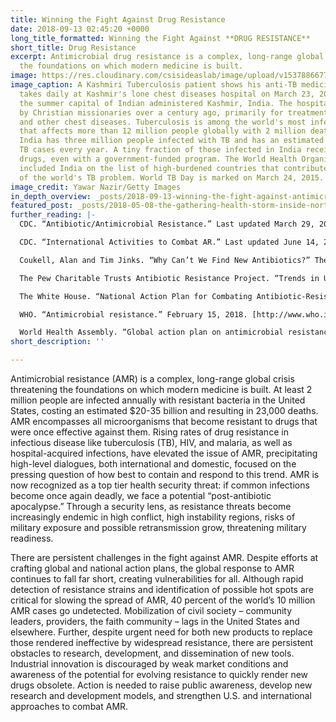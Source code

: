 ```yaml
---
title: Winning the Fight Against Drug Resistance
date: 2018-09-13 02:45:20 +0000
long_title_formatted: Winning the Fight Against **DRUG RESISTANCE**
short_title: Drug Resistance
excerpt: Antimicrobial drug resistance is a complex, long-range global crisis threatening
  the foundations on which modern medicine is built.
image: https://res.cloudinary.com/csisideaslab/image/upload/v1537886677/health-commission/Drug-Resistance.jpg
image_caption: A Kashmiri Tuberculosis patient shows his anti-TB medicines which he
  takes daily at Kashmir's lone chest diseases hospital on March 23, 2015 in Srinagar,
  the summer capital of Indian administered Kashmir, India. The hospital was established
  by Christian missionaries over a century ago, primarily for treatment of tuberculosis
  and other chest diseases. Tuberculosis is among the world's most infectious killers
  that affects more than 12 million people globally with 2 million deaths annually.
  India has three million people infected with TB and has an estimated 99,000 drug-resistant
  TB cases every year. A tiny fraction of those infected in India receive the proper
  drugs, even with a government-funded program. The World Health Organization has
  included India on the list of high-burdened countries that contribute to 80 percent
  of the world's TB problem. World TB Day is marked on March 24, 2015.
image_credit: Yawar Nazir/Getty Images
in_depth_overview: _posts/2018-09-13-winning-the-fight-against-antimicrobial-drug-resistance.md
featured_post: _posts/2018-05-08-the-gathering-health-storm-inside-north-korea.md
further_reading: |-
  CDC. “Antibiotic/Antimicrobial Resistance.” Last updated March 29, 2018. [https://www.cdc.gov/drugresistance/index.html](https://www.cdc.gov/drugresistance/index.html. "https://www.cdc.gov/drugresistance/index.html.")

  CDC. “International Activities to Combat AR.” Last updated June 14, 2018. [https://www.cdc.gov/drugresistance/intl-actvities.html](https://www.cdc.gov/drugresistance/intl-actvities.html. "https://www.cdc.gov/drugresistance/intl-actvities.html.")

  Coukell, Alan and Tim Jinks. “Why Can’t We Find New Antibiotics?” The Pew Charitable Trusts Antibiotic Resistance Project. October 26, 2016. [http://www.pewtrusts.org/en/research-and-analysis/articles/2016/10/26/why-cant-we-find-new-antibiotics](http://www.pewtrusts.org/en/research-and-analysis/articles/2016/10/26/why-cant-we-find-new-antibiotics. "http://www.pewtrusts.org/en/research-and-analysis/articles/2016/10/26/why-cant-we-find-new-antibiotics.")

  The Pew Charitable Trusts Antibiotic Resistance Project. “Trends in U.S. Antibiotic Use, 2018.” August 1, 2018. [http://www.pewtrusts.org/en/research-and-analysis/issue-briefs/2018/08/trends-in-us-antibiotic-use-2018#0-overview](http://www.pewtrusts.org/en/research-and-analysis/issue-briefs/2018/08/trends-in-us-antibiotic-use-2018#0-overview. "http://www.pewtrusts.org/en/research-and-analysis/issue-briefs/2018/08/trends-in-us-antibiotic-use-2018#0-overview.")

  The White House. “National Action Plan for Combating Antibiotic-Resistant Bacteria.” March 2015. [https://www.cdc.gov/drugresistance/pdf/national_action_plan_for_combating_antibotic-resistant_bacteria.pdf](https://www.cdc.gov/drugresistance/pdf/national_action_plan_for_combating_antibotic-resistant_bacteria.pdf "https://www.cdc.gov/drugresistance/pdf/national_action_plan_for_combating_antibotic-resistant_bacteria.pdf")

  WHO. “Antimicrobial resistance.” February 15, 2018. [http://www.who.int/news-room/fact-sheets/detail/antimicrobial-resistance.](http://www.who.int/news-room/fact-sheets/detail/antimicrobial-resistance. "http://www.who.int/news-room/fact-sheets/detail/antimicrobial-resistance.")

  World Health Assembly. “Global action plan on antimicrobial resistance.” May 2015. [http://www.who.int/antimicrobial-resistance/global-action-plan/en/](http://www.who.int/antimicrobial-resistance/global-action-plan/en/. "http://www.who.int/antimicrobial-resistance/global-action-plan/en/.")
short_description: ''

---
```

Antimicrobial resistance (AMR) is a complex, long-range global crisis threatening the foundations on which modern medicine is built. At least 2 million people are infected annually with resistant bacteria in the United States, costing an estimated $20-35 billion and resulting in 23,000 deaths. AMR encompasses all microorganisms that become resistant to drugs that were once effective against them. Rising rates of drug resistance in infectious disease like tuberculosis (TB), HIV, and malaria, as well as hospital-acquired infections, have elevated the issue of AMR, precipitating high-level dialogues, both international and domestic, focused on the pressing question of how best to contain and respond to this trend. AMR is now recognized as a top tier health security threat: if common infections become once again deadly, we face a potential “post-antibiotic apocalypse.” Through a security lens, as resistance threats become increasingly endemic in high conflict, high instability regions, risks of military exposure and possible retransmission grow, threatening military readiness.

There are persistent challenges in the fight against AMR. Despite efforts at crafting global and national action plans, the global response to AMR continues to fall far short, creating vulnerabilities for all. Although rapid detection of resistance strains and identification of possible hot spots are critical for slowing the spread of AMR, 40 percent of the world’s 10 million AMR cases go undetected. Mobilization of civil society – community leaders, providers, the faith community – lags in the United States and elsewhere. Further, despite urgent need for both new products to replace those rendered ineffective by widespread resistance, there are persistent obstacles to research, development, and dissemination of new tools. Industrial innovation is discouraged by weak market conditions and awareness of the potential for evolving resistance to quickly render new drugs obsolete. Action is needed to raise public awareness, develop new research and development models, and strengthen U.S. and international approaches to combat AMR.